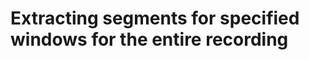 # Extracting segments for specified windows for the entire recording

```{literalinclude} ../../../processingUCLH/test_continuousSeg_extraction.py
```
